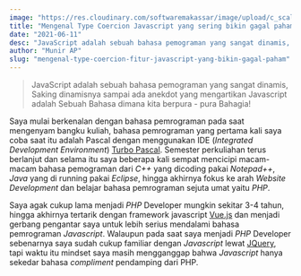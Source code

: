 ```yaml
---
image: "https://res.cloudinary.com/softwaremakassar/image/upload/c_scale,q_auto:eco,w_980/v1623372874/munirapp.github.io/artikel/2021-06-11-mengenal-type-coercion-fitur-javascript-yang-bikin-gagal-paham.webp"
title: "Mengenal Type Coercion Javascript yang sering bikin gagal paham"
date: "2021-06-11"
desc: "JavaScript adalah sebuah bahasa pemograman yang sangat dinamis, Saking dinamisnya sampai ada anekdot yang mengartikan Javascript adalah Sebuah Bahasa dimana kita berpura - pura Bahagia!"
author: "Munir AP"
slug: "mengenal-type-coercion-fitur-javascript-yang-bikin-gagal-paham"
---
```


> JavaScript adalah sebuah bahasa pemograman yang sangat dinamis, Saking dinamisnya sampai ada anekdot yang mengartikan Javascript adalah Sebuah Bahasa dimana kita berpura - pura Bahagia!

Saya mulai berkenalan dengan bahasa pemrograman pada saat mengenyam bangku kuliah, bahasa pemrograman yang pertama kali saya coba saat itu adalah Pascal dengan menggunakan IDE (_Integrated Development Environment_) [Turbo Pascal](https://id.wikipedia.org/wiki/Turbo_Pascal). Semester perkuliahan terus berlanjut dan selama itu saya beberapa kali sempat mencicipi macam-macam bahasa pemograman dari _C++_ yang dicoding pakai _Notepad++_, _Java_ yang di running pakai _Eclipse_, hingga akhirnya fokus ke arah _Website Development_ dan belajar bahasa pemrograman sejuta umat yaitu _PHP_.

Saya agak cukup lama menjadi _PHP_ Developer mungkin sekitar 3-4 tahun, hingga akhirnya tertarik dengan framework javascript [Vue.js](https://docs.vuejs.id/v2/guide/) dan menjadi gerbang pengantar saya untuk lebih serius mendalami bahasa pemrograman _Javascript_. Walaupun pada saat saya menjadi _PHP_ Developer sebenarnya saya sudah cukup familiar dengan _Javascript_ lewat [JQuery](https://jquery.com/), tapi waktu itu mindset saya masih mengganggap bahwa _Javascript_ hanya sekedar bahasa _compliment_ pendamping dari PHP.
